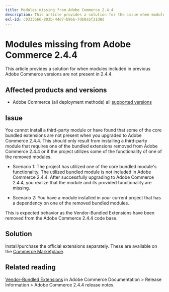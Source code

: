 ```yaml
---
title: Modules missing from Adobe Commerce 2.4.4
description: This article provides a solution for the issue when modules included in previous Adobe Commerce versions are not present in 2.4.4.
exl-id: c0335b66-803b-44d7-b966-7d60a5f21d8d
---
```

# Modules missing from Adobe Commerce 2.4.4

This article provides a solution for when modules included in previous Adobe Commerce versions are not present in 2.4.4.

## Affected products and versions

* Adobe Commerce (all deployment methods) all  [supported versions](https://www.adobe.com/content/dam/cc/en/legal/terms/enterprise/pdfs/Adobe-Commerce-Software-Lifecycle-Policy.pdf)

## Issue

You cannot install a third-party module or have found that some of the core bundled extensions are not present when you upgraded to Adobe Commerce 2.4.4. This should only result from installing a third-party module that requires one of the bundled extensions removed from Adobe Commerce 2.4.4 or if the project utilizes some of the functionality of one of the removed modules.

* Scenario 1: The project has utilized one of the core bundled module's functionality. The utilized bundled module is not included in Adobe Commerce 2.4.4. After successfully upgrading to Adobe Commerce 2.4.4, you realize that the module and its provided functionality are missing.

* Scenario 2: You have a module installed in your current project that has a dependency on one of the removed bundled modules. 

This is expected behavior as the Vendor-Bundled Extensions have been removed from the Adobe Commerce 2.4.4 code base. 

## Solution

Install/purchase the official extensions separately. These are available on the [Commerce Marketplace](https://marketplace.magento.com/extensions.html).

## Related reading

[Vendor-Bundled Extensions](https://experienceleague.adobe.com/docs/commerce-operations/release/notes/adobe-commerce/2-4-4.html?#vendor-bundled-extensions) in Adobe Commerce Documentation > Release Information > Adobe Commerce 2.4.4 release notes.

